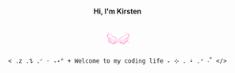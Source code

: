 <h4 align="center">
Hi, I'm Kirsten <br/><br/>
 
![wings](https://github.com/i252-hub/i252-hub/blob/main/wingss.gif)

</h4>

<div align="center">

`< .𝗓 .𐰁 .ᐟ ⋅ ₊˖° + Welcome to my coding life ₊ ⊹ . ݁˖ .ᶻ ‧˚ </>`
</div>





